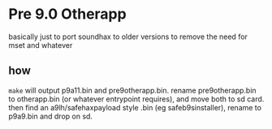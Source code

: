 # Pre 9.0 Otherapp
basically just to port soundhax to older versions to remove the need for mset and whatever

## how
`make` will output p9a11.bin and pre9otherapp.bin. rename pre9otherapp.bin to otherapp.bin (or whatever entrypoint requires), and move both to sd card. then find an a9lh/safehaxpayload style .bin (eg safeb9sinstaller), rename to p9a9.bin and drop on sd.
